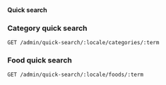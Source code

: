 #### Quick search

### Category quick search

`GET /admin/quick-search/:locale/categories/:term`

### Food quick search

`GET /admin/quick-search/:locale/foods/:term`
